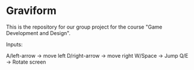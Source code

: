 # Graviform
This is the repository for our group project for the course "Game Development and Design".

Inputs:

A/left-arrow -> move left
D/right-arrow -> move right
W/Space -> Jump
Q/E -> Rotate screen

